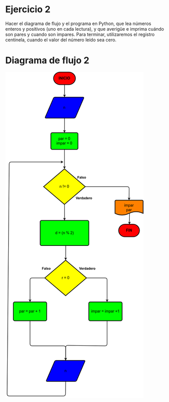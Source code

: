# Ejercicio 2

Hacer el diagrama de flujo y el programa en Python, que lea números enteros y positivos (uno en cada lectura), y que averigüe e imprima cuándo son pares y cuando son impares. Para terminar, utilizaremos el registro centinela, cuando el valor del número leído sea cero.

# Diagrama de flujo 2

![Diagrama2](ejercicio2.png)
